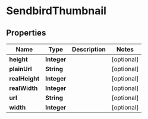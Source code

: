 

# SendbirdThumbnail


## Properties

| Name | Type | Description | Notes |
|------------ | ------------- | ------------- | -------------|
|**height** | **Integer** |  |  [optional] |
|**plainUrl** | **String** |  |  [optional] |
|**realHeight** | **Integer** |  |  [optional] |
|**realWidth** | **Integer** |  |  [optional] |
|**url** | **String** |  |  [optional] |
|**width** | **Integer** |  |  [optional] |



